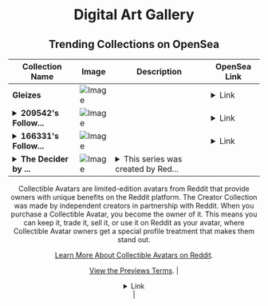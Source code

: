 <div align="center">

# Digital Art Gallery

## Trending Collections on OpenSea

| Collection Name                       | Image                                                                                     | Description                       | OpenSea Link                                                                                          |
|---------------------------------------|-------------------------------------------------------------------------------------------|-----------------------------------|--------------------------------------------------------------------------------------------------------|
| **Gleizes** | ![Image](https://i.seadn.io/s/raw/files/5d3ae07d52972fca4a69ca4867198b45.jpg?w=500&auto=format?w=200&auto=format) |  | <details><summary>Link</summary>[Gleizes](https://opensea.io/collection/gleizes)</details> |
| **<details><summary>209542's Follow...</summary>209542's Follower</details>** | ![Image](https://i.seadn.io/s/raw/files/19f9f090920392cc3650cbdf4361755b.png?w=500&auto=format?w=200&auto=format) |  | <details><summary>Link</summary>[209542's Follower](https://opensea.io/collection/209542-s-follower)</details> |
| **<details><summary>166331's Follow...</summary>166331's Follower</details>** | ![Image](https://i.seadn.io/s/raw/files/19f9f090920392cc3650cbdf4361755b.png?w=500&auto=format?w=200&auto=format) |  | <details><summary>Link</summary>[166331's Follower](https://opensea.io/collection/166331-s-follower)</details> |
| **<details><summary>The Decider by ...</summary>The Decider by solz1967 x Reddit Collectible Avatars</details>** | ![Image](https://i.seadn.io/s/raw/files/b60448727a30d8ec6be73193b94197c7.png?w=500&auto=format?w=200&auto=format) | <details><summary>This series was created by Red...</summary>This series was created by Reddit user solz1967 as a part of the Collectible Avatars Creator Program. You can [check out the creator's profile on Reddit](https://www.reddit.com/user/solz1967/).

Collectible Avatars are limited-edition avatars from Reddit that provide owners with unique benefits on the Reddit platform. The Creator Collection was made by independent creators in partnership with Reddit. When you purchase a Collectible Avatar, you become the owner of it. This means you can keep it, trade it, sell it, or use it on Reddit as your avatar, where Collectible Avatar owners get a special profile treatment that makes them stand out.

[Learn More About Collectible Avatars on Reddit](https://reddithelp.com/hc/en-us/articles/6213835889044).

[View the Previews Terms](https://www.redditinc.com/policies/previews-terms).</details> | <details><summary>Link</summary>[The Decider by solz1967 x Reddit Collectible Avatars](https://opensea.io/collection/the-decider-by-solz1967-x-reddit-collectible-avata)</details> |

</div>